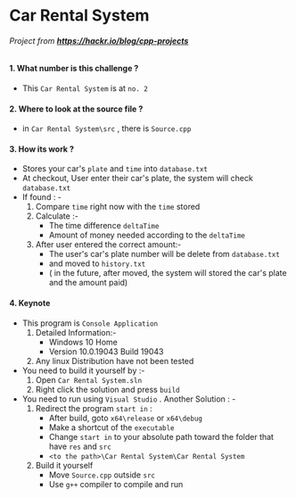 # Car Rental System
###### Project from **https://hackr.io/blog/cpp-projects** 

#### 1. What number is this challenge ?
* This `Car Rental System` is at `no. 2`

#### 2. Where to look at the source file ?
* in `Car Rental System\src` , there is `Source.cpp`

#### 3. How its work ?
* Stores your car's `plate` and `time` into `database.txt`
* At checkout, User enter their car's plate, the system will check `database.txt`
* If found : -
  1. Compare `time` right now with the `time` stored
  2. Calculate :-
     * The time difference `deltaTime`
     * Amount of money needed according to the `deltaTime`  
  3. After user entered the correct amount:-
     * The user's car's plate number will be delete from `database.txt`
     * and moved to `history.txt` 
     * ( in the future, after moved, the system will stored the car's plate and the amount paid)

#### 4. Keynote
* This program is `Console Application`
    1. Detailed Information:-
       * Windows 10 Home 
       * Version 10.0.19043 Build 19043
    2. Any linux Distribution have not been tested
* You need to build it yourself by :-
  1. Open `Car Rental System.sln`
  2. Right click the solution and press `build`
* You need to run using `Visual Studio` . Another Solution : -
    1. Redirect the program `start in` :
       * After build, goto `x64\release` or `x64\debug`
       * Make a shortcut of the `executable`
       *  Change `start in` to your absolute path toward the folder that have `res` and `src` 
       *  `<to the path>\Car Rental System\Car Rental System`
    2. Build it yourself
       * Move `Source.cpp` outside `src`
       * Use `g++` compiler to compile and run
